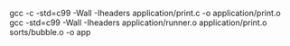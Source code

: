 gcc -c -std=c99 -Wall -Iheaders application/print.c -o application/print.o
gcc -std=c99 -Wall -Iheaders application/runner.o application/print.o sorts/bubble.o -o app

